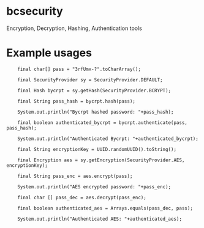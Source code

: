 # bcsecurity
Encryption, Decryption, Hashing, Authentication tools

# Example usages

        final char[] pass = "3rfUmx-?".toCharArray();

        final SecurityProvider sy = SecurityProvider.DEFAULT;

        final Hash bycrpt = sy.getHash(SecurityProvider.BCRYPT);

        final String pass_hash = bycrpt.hash(pass);

        System.out.println("Bycrpt hashed password: "+pass_hash);

        final boolean authenticated_bycrpt = bycrpt.authenticate(pass, pass_hash);

        System.out.println("Authenticated Bycrpt: "+authenticated_bycrpt);

        final String encryptionKey = UUID.randomUUID().toString();

        final Encryption aes = sy.getEncryption(SecurityProvider.AES, encryptionKey);

        final String pass_enc = aes.encrypt(pass);

        System.out.println("AES encrypted password: "+pass_enc);

        final char [] pass_dec = aes.decrypt(pass_enc);

        final boolean authenticated_aes = Arrays.equals(pass_dec, pass);

        System.out.println("Authenticated AES: "+authenticated_aes);

